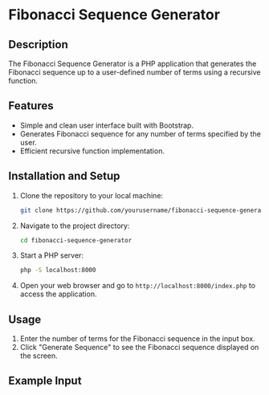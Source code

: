 # Fibonacci Sequence Generator

## Description
The Fibonacci Sequence Generator is a PHP application that generates the Fibonacci sequence up to a user-defined number of terms using a recursive function.

## Features
- Simple and clean user interface built with Bootstrap.
- Generates Fibonacci sequence for any number of terms specified by the user.
- Efficient recursive function implementation.

## Installation and Setup
1. Clone the repository to your local machine:
    ```bash
    git clone https://github.com/yourusername/fibonacci-sequence-generator.git
    ```
2. Navigate to the project directory:
    ```bash
    cd fibonacci-sequence-generator
    ```
3. Start a PHP server:
    ```bash
    php -S localhost:8000
    ```
4. Open your web browser and go to `http://localhost:8000/index.php` to access the application.

## Usage
1. Enter the number of terms for the Fibonacci sequence in the input box.
2. Click "Generate Sequence" to see the Fibonacci sequence displayed on the screen.

## Example Input
